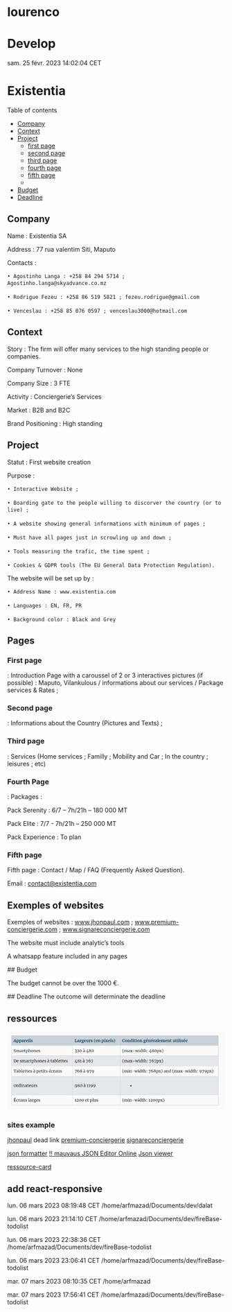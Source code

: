 # lourenco

# Develop

sam. 25 févr. 2023 14:02:04 CET

# Existentia

Table of contents

- [Company](#company)<br/>
- [Context](#context)<br/>
- [Project](#project)<br/>
  - [first page](#First-page)
  - [second page](#Second-page)
  - [third page](#third-page)
  - [fourth page](#fourth-page)
  - [fifth page](#fifth-page)
  -
- [Budget](#Budget)<br/>
- [Deadline](#deadline)<br/>

## Company

Name : Existentia SA

Address : 77 rua valentim Siti, Maputo

Contacts :

    • Agostinho Langa : +258 84 294 5714 ; Agostinho.langa@skyadvance.co.mz

    • Rodrigue Fezeu : +258 86 519 5821 ; fezeu.rodrigue@gmail.com

    • Venceslau : +258 85 076 0597 ; venceslau3000@hotmail.com

## Context

Story : The firm will offer many services to the high standing people or companies.

Company Turnover : None

Company Size : 3 FTE

Activity : Conciergerie’s Services

Market : B2B and B2C

Brand Positioning : High standing

## Project

Statut : First website creation

Purpose :

    • Interactive Website ;

    • Boarding gate to the people willing to discorver the country (or to live) ;

    • A website showing general informations with minimum of pages ;

    • Must have all pages just in scrowling up and down ;

    • Tools measuring the trafic, the time spent ;

    • Cookies & GDPR tools (The EU General Data Protection Regulation).

The website will be set up by :

    • Address Name : www.existentia.com

    • Languages : EN, FR, PR

    • Background color : Black and Grey

## Pages

### First page 

: Introduction Page with a caroussel of 2 or 3 interactives pictures (if possible) : Maputo, Vilankulous / informations about our services / Package services & Rates ;

### Second page 

: Informations about the Country (Pictures and Texts) ;

### Third page

: Services (Home services ; Familly ; Mobility and Car ; In the country ; leisures ; etc)

### Fourth Page 

: Packages :

Pack Serenity : 6/7 – 7h/21h – 180 000 MT

Pack Elite : 7/7 - 7h/21h – 250 000 MT

Pack Experience : To plan

### Fifth page

Fifth page : Contact / Map / FAQ (Frequently Asked Question).

Email : contact@existentia.com

## Exemples of websites

Exemples of websites : www.jhonpaul.com ; www.premium-conciergerie.com ; www.signareconciergerie.com

The website must include analytic’s tools

A whatsapp feature included in any pages

## Budget

The budget cannot be over the 1000 €.

## Deadline
The outcome will determinate the deadline

## ressources

![taille-ecran-responsive](./src/image/taille-ecran-responsive.png)

### sites example

[jhonpaul](www.jhonpaul.com) dead link
[premium-conciergerie](www.premium-conciergerie.com)
[signareconciergerie](www.signareconciergerie.com)

[json formatter](https://jsonformatter.curiousconcept.com/#)
[!! mauvaus JSON Editor Online](https://www.jsoneditoronline.org/)
[Json viewer](jsonviewer.stack.hu)

[ressource-card](https://resourcecards.com/)

## add react-responsive
   
   

lun. 06 mars 2023 08:19:48 CET
/home/arfmazad/Documents/dev/dalat
   
lun. 06 mars 2023 21:14:10 CET
/home/arfmazad/Documents/dev/fireBase-todolist
   
lun. 06 mars 2023 22:38:36 CET
/home/arfmazad/Documents/dev/fireBase-todolist
   
lun. 06 mars 2023 23:06:41 CET
/home/arfmazad/Documents/dev/fireBase-todolist
   
mar. 07 mars 2023 08:10:35 CET
/home/arfmazad
   
mar. 07 mars 2023 17:56:41 CET
/home/arfmazad/Documents/dev/fireBase-todolist
   
